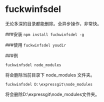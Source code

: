 # fuckwinfsdel
无论多深的目录都能删除。全异步操作，非常快。

###安装
`npm install fuckwinfsdel -g`

###使用
`fuckwinfsdel youdir`

###例

```
fuckwinfsdel node_modules
```
将会删除当前目录下 node_modules 文件夹。
```
fuckwinfsdel D:\expressgit\node_modules
```
将会删除D:\expressgit\node_modules文件夹。


